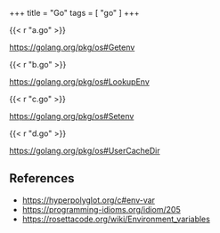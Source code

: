 +++
title = "Go"
tags = [ "go" ]
+++

{{< r "a.go" >}}

<https://golang.org/pkg/os#Getenv>

{{< r "b.go" >}}

<https://golang.org/pkg/os#LookupEnv>

{{< r "c.go" >}}

<https://golang.org/pkg/os#Setenv>

{{< r "d.go" >}}

<https://golang.org/pkg/os#UserCacheDir>

## References

- <https://hyperpolyglot.org/c#env-var>
- <https://programming-idioms.org/idiom/205>
- <https://rosettacode.org/wiki/Environment_variables>
